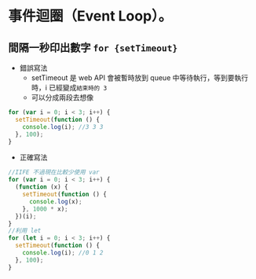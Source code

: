 # 事件迴圈（Event Loop）。

## 間隔一秒印出數字 `for {setTimeout}`

- 錯誤寫法
  - setTimeout 是 web API 會被暫時放到 queue 中等待執行，等到要執行時，i 已經變成`結束時的 3`
  - 可以分成兩段去想像

```js
for (var i = 0; i < 3; i++) {
  setTimeout(function () {
    console.log(i); //3 3 3
  }, 100);
}
```

- 正確寫法

```js
//IIFE 不過現在比較少使用 var
for (var i = 0; i < 3; i++) {
  (function (x) {
    setTimeout(function () {
      console.log(x);
    }, 1000 * x);
  })(i);
}
//利用 let
for (let i = 0; i < 3; i++) {
  setTimeout(function () {
    console.log(i); //0 1 2
  }, 100);
}
```
